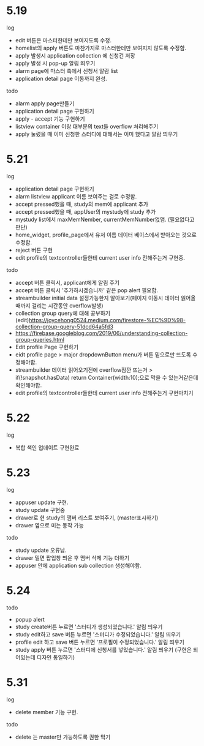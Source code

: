 # 5.19
log
 - edit 버튼은 마스터한테만 보여지도록 수정.  
 - homelist의 apply 버튼도 마찬가지로 마스터한테만 보여지지 않도록 수정함.  
 - apply 발생시 application collection 에 신청건 저장
 - apply 발생 시 pop-up 알림 띄우기 
 - alarm page에 마스터 측에서 신청서 알람 list 
 - application detail page 이동까지 완성.

todo
 - alarm apply page만들기 
 - application detail page 구현하기 
 - apply - accept 기능 구현하기 
 - listview container 이랑 대부분의 text들 overflow 처리해주기 
 - apply 눌렀을 때 이미 신청한 스터디에 대해서는 이미 했다고 알람 띄우기 

# 5.21
log
 - application detail page 구현하기 
 - alarm listview applicant 이름 보여주는 걸로 수정함.
 - accept pressed했을 때, study의 mem에 applicant 추가
 - accept pressed했을 때, appUser의 mystudy에 study 추가
 - mystudy list에서 maxMemNember, currentMemNumber없앰. (필요없다고 판단)
 - home_widget, profile_page에서 유저 이름 데이터 베이스에서 받아오는 것으로 수정함. 
 - reject 버튼 구현
 - edit profile의 textcontroller들한테 current user info 전해주는거 구현중.

todo
 - accept 버튼 클릭시, applicant에게 알림 주기 
 - accept 버튼 클릭시 '추가하시겠습니까' 같은 pop alert 필요함. 
 - streambuilder initial data 설정가능한지 알아보기(페이지 이동시 데이터 읽어올때까지 걸리는 시간동안 overflow발생)
 - collection group query에 대해 공부하기(edit)https://joycehong0524.medium.com/firestore-%EC%9D%98-collection-group-query-51dcd64a5fd3
 - https://firebase.googleblog.com/2019/06/understanding-collection-group-queries.html
 - Edit profile Page 구현하기  
 - eidt profile page > major dropdownButton menu가 버튼 밑으로만 뜨도록 수정해야함. 
 - streambuilder 데이터 읽어오기전에 overflow잠깐 뜨는거 >  if(!snapshot.hasData) return Container(width:10);으로 막을 수 있는거같은데 확인해야함.
 - edit profile의 textcontroller들한테 current user info 전해주는거 구현마치기 

# 5.22
log
 - 복합 색인 업데이트 구현완료 

# 5.23
log
 - appuser update 구현. 
 - study update 구현중
 - drawer로 현 study의 맴버 리스트 보여주기, (master표시하기)
 - drawer 옆으로 미는 동작 가능

todo
 - study update 오류남. 
 - drawer 밀면 팝업창 띄운 후 맴버 삭제 기능 더하기
 - appuser 안에 application sub collection 생성해야함. 
 
 # 5.24
 
 todo
  - popup alert
  - study create버튼 누르면 '스터디가 생성되었습니다.' 알림 띄우기
  - study edit하고 save 버튼 누르면 '스터디가 수정되었습니다.' 알림 띄우기
  - profile edit 하고 save 버튼 누르면 '프로필이 수정되었습니다.' 알림 띄우기
  - study apply 버튼 누르면 '스터디에 신청서를 넣었습니다.' 알림 띄우기 (구현은 되어있는데 디자인 통일하기)

# 5.31
 
  log
  - delete member 기능 구현.
  
  todo
  - delete 는 master만 가능하도록 권한 막기 
  
